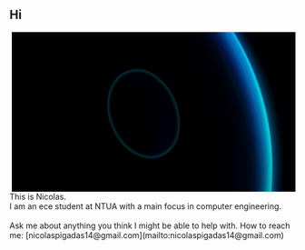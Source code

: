 ## Hi  
<p><img align="right" alt="gif" src="https://github.com/NIcolasp14/NIcolasp14/blob/main/giphy.gif" /></p> 
This is Nicolas. <br />
I am an ece student at NTUA with a main focus in computer engineering.  <br />
<br />
Ask me about anything you think I might be able to help with.  
How to reach me: [nicolaspigadas14@gmail.com](mailto:nicolaspigadas14@gmail.com)

<!--
**NIcolasp14/NIcolasp14** is a ✨ _special_ ✨ repository because its `README.md` (this file) appears on your GitHub profile.

Here are some ideas to get you started:

- 🔭 I’m currently working on ...
- 🌱 I’m currently learning ...
- 👯 I’m looking to collaborate on ...
- 🤔 I’m looking for help with ...
- 💬 Ask me about ...
- 📫 How to reach me: ...
- 😄 Pronouns: ...
- ⚡ Fun fact: ...
-->
